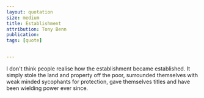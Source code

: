 ```yaml
---
layout: quotation
size: medium
title: Establishment
attribution: Tony Benn
publication:
tags: [quote]


---
```


I don't think people realise how the establishment became established.
It simply stole the land and property off the poor, surrounded
themselves with weak minded sycophants for protection, gave themselves
titles and have been wielding power ever since.

